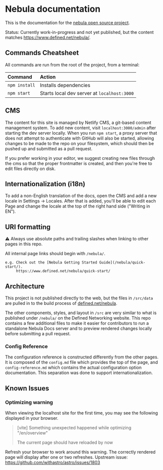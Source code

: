 # Nebula documentation

This is the documentation for the [nebula open source project](https://github.com/slackhq/nebula).

Status: Currently work-in-progress and not yet published, but the content matches https://www.defined.net/nebula/.

## Commands Cheatsheet

All commands are run from the root of the project, from a terminal:

| Command       | Action                                      |
| :------------ | :------------------------------------------ |
| `npm install` | Installs dependencies                       |
| `npm start`   | Starts local dev server at `localhost:3000` |

## CMS

The content for this site is managed by Netlify CMS, a git-based content management system. To add new content, visit `localhost:3000/admin` after starting the dev server locally. When you run `npm start`, a proxy server that does not attempt to authenticate with GitHub will also be started, allowing changes to be made to the repo on your filesystem, which should then be pushed up and submitted as a pull request.

If you prefer working in your editor, we suggest creating new files through the cms so that the proper frontmatter is created, and then you're free to edit files directly on disk.

## Internationalization (i18n)

To add a non-English translation of the docs, open the CMS and add a new locale in Settings -> Locales. After that is added, you'll be able to edit each Page and change the locale at the top of the right hand side ("Writing in EN").

## URI formatting

⚠️ Always use absolute paths and trailing slashes when linking to other pages in this repo.

All internal page links should begin with `/nebula/`.

    e.g. Check out the [Nebula Getting Started Guide](/nebula/quick-start/).
         https://www.defined.net/nebula/quick-start/

## Architecture

This project is not published directly to the web, but the files in `/src/data` are pulled in to the build process of [defined.net/nebula](https://www.defined.net/nebula/).

The other components, styles, and layout in `/src` are very similar to what is published under `/nebula/` on the Defined Networking website. This repo contains a few additional files to make it easier for contributors to run a standalone Nebula Docs server and to preview rendered changes locally before submitting a pull request.

### Config Reference

The configuration reference is constructed differently from the other pages. It is composed of the `config.md` file which provides the top of the page, and `config-reference.md` which contains the actual configuration option documentation. This separation was done to support internationalization.

## Known Issues

### Optimizing warning

When viewing the localhost site for the first time, you may see the following displayed in your browser.

> [vite] Something unexpected happened while optimizing "/en/overview"
>
> The current page should have reloaded by now

Refresh your browser to work around this warning. The correctly rendered page will display after one or two refreshes. Upstream issue: https://github.com/withastro/astro/issues/1803
